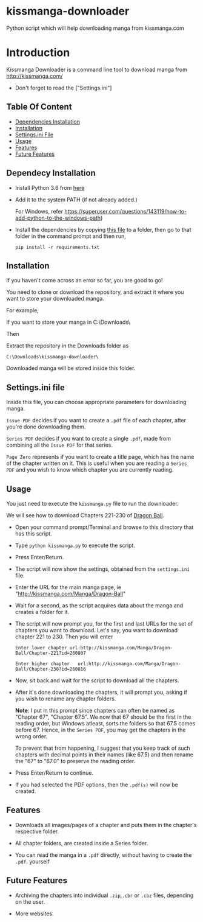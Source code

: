 # kissmanga-downloader
Python script which will help downloading manga from kissmanga.com

# Introduction
Kissmanga Downloader is a command line tool to download manga from http://kissmanga.com/

  - Don't forget to read the ["Settings.ini"]  



## Table Of Content
* [Dependencies Installation](https://github.com/Astrames/kissmanga-downloader#dependencies-installation)
* [Installation](https://github.com/Astrames/kissmanga-downloader#installation)
* [Settings.ini File](https://github.com/Astrames/kissmanga-downloader#settingsini-file)
* [Usage](https://github.com/Xonshiz/ReadComicOnline-Downloader#usage)
* [Features](https://github.com/Astrames/kissmanga-downloader#features)
* [Future Features](https://github.com/Astrames/kissmanga-downloader#future-features)


## Dependecy Installation

* Install Python 3.6 from [here](https://www.python.org/downloads/release/python-363/)

* Add it to the system PATH (if not already added.)
	
    For Windows, refer https://superuser.com/questions/143119/how-to-add-python-to-the-windows-path)

* Install the dependencies by copying [this file](requirements.txt) to a folder, then go to that folder in the command prompt and then run,

	`pip install -r requirements.txt`


## Installation

If you haven't come across an error so far, you are good to go!

You need to clone or download the repository, and extract it where you want to store your downloaded manga.

For example,

If you want to store your manga in C:\Downloads\

Then

Extract the repository in the Downloads folder as

	C:\Downloads\kissmanga-downloader\
    
Downloaded manga will be stored inside this folder.

## Settings.ini file

Inside this file, you can choose appropriate parameters for downloading manga.

`Issue PDF` decides if you want to create a `.pdf` file of each chapter, after you're done downloading them.

`Series PDF` decides if you want to create a single `.pdf`, made from combining all the `Issue PDF` for that series.

`Page Zero` represents if you want to create a title page, which has the name of the chapter written on it. This is useful when you are reading a `Series PDF` and you wish to know which chapter you are currently reading.




## Usage

You just need to execute the `kissmanga.py` file to run the downloader.

We will see how to download Chapters 221-230 of [Dragon Ball](http://kissmanga.com/Manga/Dragon-Ball).

* Open your command prompt/Terminal and browse to this directory that has this script.

* Type `python kissmanga.py` to execute the script.

* Press Enter/Return.

* The script will now show the settings, obtained from the `settings.ini` file.

* Enter the URL for the main manga page, ie "http://kissmanga.com/Manga/Dragon-Ball"

* Wait for a second, as the script acquires data about the manga and creates a folder for it.

* The script will now prompt you, for the first and last URLs for the set of chapters you want to download.
	Let's say, you want to download chapter 221 to 230. Then you will enter

	`Enter lower chapter url:http://kissmanga.com/Manga/Dragon-Ball/Chapter-221?id=260807`
	
    `Enter higher chapter 	url:http://kissmanga.com/Manga/Dragon-Ball/Chapter-230?id=260816`

  
* Now, sit back and wait for the script to download all the chapters.

* After it's done downloading the chapters, it will prompt you, asking if you wish to rename any chapter folders.
	
    **Note**: I put in this prompt since chapters can often be named as "Chapter 67", "Chapter 67.5". We now that 67 should be the first in the reading order, but Windows atleast, sorts the folders so that 67.5 comes before 67. Hence, in the `Series PDF`, you may get the chapters in the wrong order. 
    
    To prevent that from happening, I suggest that you keep track of such chapters with decimal points in their names (like 67.5) and then rename the "67" to "67.0" to preserve the reading order.
    	
* Press Enter/Return to continue.        

* If you had selected the PDF options, then the `.pdf(s)` will now be created.


## Features

* Downloads all images/pages of a chapter and puts them in the chapter's respective folder.

* All chapter folders, are created inside a Series folder.

* You can read the manga in a `.pdf` directly, without having to create the `.pdf`. yourself


## Future Features

* Archiving the chapters into individual `.zip`,`.cbr` or `.cbz` files, depending on the user.

* More websites.


